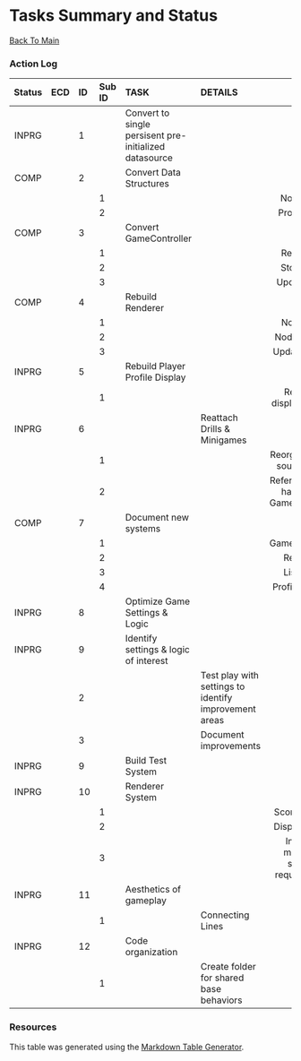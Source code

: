 # Tasks Summary and Status
[Back To Main](/README.md)
<br />

### Action Log

|**Status**|**ECD**|**ID**|**Sub ID**|**TASK**|**DETAILS**|   |**Person**|
|:--------:|------:|:-----|:---------|:-------|:----------|:-:|---------:|
|INPRG| |1| |Convert to single persisent pre-initialized datasource| | | |
|COMP| |2| |Convert Data Structures| | |Brighid|
| | | |1| | |Node Data| | |
| | | |2| | |Profile Data| | |
|COMP| |3| |Convert GameController| | |Brighid|
| | | |1| | |Read Data| | |
| | | |2| | |Store Data| | |
| | | |3| | |Update Data| | |
|COMP| |4| |Rebuild Renderer| | |Brighid|
| | | |1| | |Node Grid| | |
| | | |2| | |Node Display| | |
| | | |3| | |Update Scene| | |
|INPRG| |5| |Rebuild Player Profile Display| | |Yong|
| | | |1| | |Reattach display canvas| |
|INPRG| |6| | |Reattach Drills & Minigames| | |Andrew|
| | | |1| | |Reorganize drill source code| |
| | | |2| | |Refer to correct handles in GameController| |
|COMP| |7| |Document new systems| | |Brighid|
| | | |1| | |GameController| | |
| | | |2| | |Renderer| | |
| | | |3| | |Listeners| | |
| | | |4| | |Profile Display| | |
|INPRG| |8| |Optimize Game Settings & Logic| | |Team|
|INPRG| |9| |Identify settings & logic of interest| | | |
| | |2| | |Test play with settings to identify improvement areas| | |
| | |3| | |Document improvements| | |
|INPRG| |9| |Build Test System| | |Brighid|
|INPRG| |10| |Renderer System| | |Yong|
| | | |1| | |Score system| | |
| | | |2| | |Display Score| | |
| | | |3| | |Initialize minimum system requirements| | |
|INPRG| |11| |Aesthetics of gameplay| | |Andrew|
| | | |1| |Connecting Lines| | |
|INPRG| |12| |Code organization| | |Andrew|
| | | |1| |Create folder for shared base behaviors| | |

 ### Resources
 This table was generated using the [Markdown Table Generator](https://jakebathman.github.io/Markdown-Table-Generator/).
